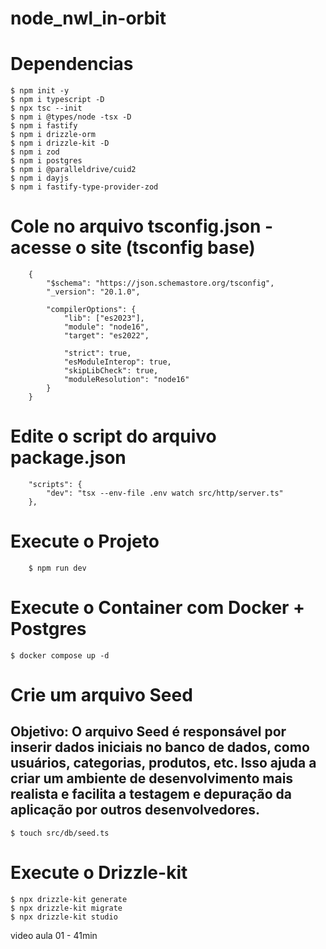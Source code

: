 # node_nwl_in-orbit

# Dependencias
```
$ npm init -y
$ npm i typescript -D
$ npx tsc --init
$ npm i @types/node -tsx -D
$ npm i fastify
$ npm i drizzle-orm
$ npm i drizzle-kit -D
$ npm i zod
$ npm i postgres
$ npm i @paralleldrive/cuid2
$ npm i dayjs
$ npm i fastify-type-provider-zod
```

 # Cole no arquivo tsconfig.json - acesse o site (tsconfig base)
```
    {
        "$schema": "https://json.schemastore.org/tsconfig",
        "_version": "20.1.0",

        "compilerOptions": {
            "lib": ["es2023"],
            "module": "node16",
            "target": "es2022",

            "strict": true,
            "esModuleInterop": true,
            "skipLibCheck": true,
            "moduleResolution": "node16"
        }
    }
```

# Edite o script do arquivo package.json
    
```
    "scripts": {
        "dev": "tsx --env-file .env watch src/http/server.ts"
    },
```
# Execute o Projeto

```
    $ npm run dev
```

# Execute o Container com Docker + Postgres

```
$ docker compose up -d
```

# Crie um arquivo Seed 
## Objetivo: O arquivo Seed é responsável por inserir dados iniciais no banco de dados, como usuários, categorias, produtos, etc. Isso ajuda a criar um ambiente de desenvolvimento mais realista e facilita a testagem e depuração da aplicação por outros desenvolvedores.

```
$ touch src/db/seed.ts
```

# Execute o Drizzle-kit

```
$ npx drizzle-kit generate
$ npx drizzle-kit migrate
$ npx drizzle-kit studio
```

video aula 01 - 41min